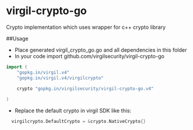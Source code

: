 # virgil-crypto-go
Crypto implementation which uses wrapper for c++ crypto library

##Usage

* Place generated virgil_crypto_go.go and all dependencies in this folder
* In your code import github.com/virgilsecurity/virgil-crypto-go
```go
import (
	"gopkg.in/virgil.v4"
	"gopkg.in/virgil.v4/virgilcrypto"
 
	crypto "gopkg.in/virgilsecurity/virgil-crypto-go.v4"

)
```
* Replace the default crypto in virgil SDK like this:
```go
  virgilcrypto.DefaultCrypto = &crypto.NativeCrypto{}
```
